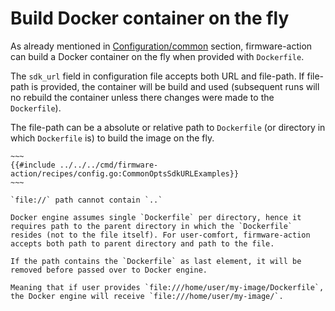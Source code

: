 # Build Docker container on the fly

As already mentioned in [Configuration/common](config.md#common) section, firmware-action can build a Docker container on the fly when provided with `Dockerfile`.

The `sdk_url` field in configuration file accepts both URL and file-path. If file-path is provided, the container will be build and used (subsequent runs will no rebuild the container unless there changes were made to the `Dockerfile`).

The file-path can be a absolute or relative path to `Dockerfile` (or directory in which `Dockerfile` is) to build the image on the fly.

```admonish example title="Accepted values"
~~~
{{#include ../../../cmd/firmware-action/recipes/config.go:CommonOptsSdkURLExamples}}
~~~
```

```admonish warning
`file://` path cannot contain `..`
```

```admonish
Docker engine assumes single `Dockerfile` per directory, hence it requires path to the parent directory in which the `Dockerfile` resides (not to the file itself). For user-comfort, firmware-action accepts both path to parent directory and path to the file.

If the path contains the `Dockerfile` as last element, it will be removed before passed over to Docker engine.

Meaning that if user provides `file:///home/user/my-image/Dockerfile`, the Docker engine will receive `file:///home/user/my-image/`.
```
